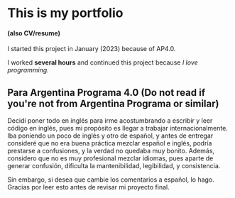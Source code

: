 # This is my portfolio 

#### (also CV/resume)

I started this project in January (2023) because of AP4.0.

I worked **several hours** and continued this project because _I love programming._

## Para Argentina Programa 4.0 (Do not read if you're not from Argentina Programa or similar)

Decidí poner todo en inglés para irme acostumbrando a escribir y leer código en inglés, pues mi propósito es llegar a trabajar internacionalmente. Iba poniendo un poco de inglés y otro de español, y antes de entregar consideré que no era buena práctica mezclar español e inglés, podría prestarse a confusiones, y la verdad no quedaba muy bonito. Además, considero que no es muy profesional mezclar idiomas, pues aparte de generar confusión, dificulta la mantenibilidad, legibilidad, y consistencia.

Sin embargo, si desea que cambie los comentarios a español, lo hago. Gracias por leer esto antes de revisar mi proyecto final.
